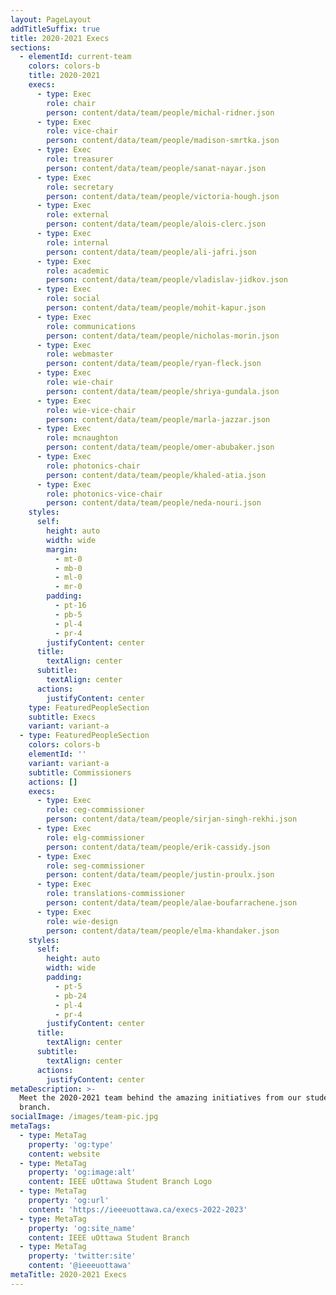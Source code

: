 ```yaml
---
layout: PageLayout
addTitleSuffix: true
title: 2020-2021 Execs
sections:
  - elementId: current-team
    colors: colors-b
    title: 2020-2021
    execs:
      - type: Exec
        role: chair
        person: content/data/team/people/michal-ridner.json
      - type: Exec
        role: vice-chair
        person: content/data/team/people/madison-smrtka.json
      - type: Exec
        role: treasurer
        person: content/data/team/people/sanat-nayar.json
      - type: Exec
        role: secretary
        person: content/data/team/people/victoria-hough.json
      - type: Exec
        role: external
        person: content/data/team/people/alois-clerc.json
      - type: Exec
        role: internal
        person: content/data/team/people/ali-jafri.json
      - type: Exec
        role: academic
        person: content/data/team/people/vladislav-jidkov.json
      - type: Exec
        role: social
        person: content/data/team/people/mohit-kapur.json
      - type: Exec
        role: communications
        person: content/data/team/people/nicholas-morin.json
      - type: Exec
        role: webmaster
        person: content/data/team/people/ryan-fleck.json
      - type: Exec
        role: wie-chair
        person: content/data/team/people/shriya-gundala.json
      - type: Exec
        role: wie-vice-chair
        person: content/data/team/people/marla-jazzar.json
      - type: Exec
        role: mcnaughton
        person: content/data/team/people/omer-abubaker.json
      - type: Exec
        role: photonics-chair
        person: content/data/team/people/khaled-atia.json
      - type: Exec
        role: photonics-vice-chair
        person: content/data/team/people/neda-nouri.json
    styles:
      self:
        height: auto
        width: wide
        margin:
          - mt-0
          - mb-0
          - ml-0
          - mr-0
        padding:
          - pt-16
          - pb-5
          - pl-4
          - pr-4
        justifyContent: center
      title:
        textAlign: center
      subtitle:
        textAlign: center
      actions:
        justifyContent: center
    type: FeaturedPeopleSection
    subtitle: Execs
    variant: variant-a
  - type: FeaturedPeopleSection
    colors: colors-b
    elementId: ''
    variant: variant-a
    subtitle: Commissioners
    actions: []
    execs:
      - type: Exec
        role: ceg-commissioner
        person: content/data/team/people/sirjan-singh-rekhi.json
      - type: Exec
        role: elg-commissioner
        person: content/data/team/people/erik-cassidy.json
      - type: Exec
        role: seg-commissioner
        person: content/data/team/people/justin-proulx.json
      - type: Exec
        role: translations-commissioner
        person: content/data/team/people/alae-boufarrachene.json
      - type: Exec
        role: wie-design
        person: content/data/team/people/elma-khandaker.json
    styles:
      self:
        height: auto
        width: wide
        padding:
          - pt-5
          - pb-24
          - pl-4
          - pr-4
        justifyContent: center
      title:
        textAlign: center
      subtitle:
        textAlign: center
      actions:
        justifyContent: center
metaDescription: >-
  Meet the 2020-2021 team behind the amazing initiatives from our student
  branch.
socialImage: /images/team-pic.jpg
metaTags:
  - type: MetaTag
    property: 'og:type'
    content: website
  - type: MetaTag
    property: 'og:image:alt'
    content: IEEE uOttawa Student Branch Logo
  - type: MetaTag
    property: 'og:url'
    content: 'https://ieeeuottawa.ca/execs-2022-2023'
  - type: MetaTag
    property: 'og:site_name'
    content: IEEE uOttawa Student Branch
  - type: MetaTag
    property: 'twitter:site'
    content: '@ieeeuottawa'
metaTitle: 2020-2021 Execs
---
```

